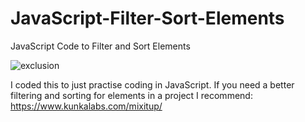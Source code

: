 # JavaScript-Filter-Sort-Elements
JavaScript Code to Filter and Sort Elements

![exclusion](https://user-images.githubusercontent.com/4121265/32981222-90d0caba-ccae-11e7-93a5-705bf9150b19.png)

I coded this to just practise coding in JavaScript. If you need a better filtering and sorting for elements in a project I recommend: https://www.kunkalabs.com/mixitup/
